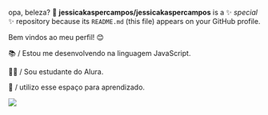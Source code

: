 opa, beleza? 🤝
**jessicakaspercampos/jessicakaspercampos** is a ✨ _special_ ✨ repository because its `README.md` (this file) appears on your GitHub profile.

Bem vindos ao meu perfil! 😊


📚 / Estou me desenvolvendo na linguagem JavaScript.

🧑‍🏫 / Sou estudante do Alura.

📝 / utilizo esse espaço para aprendizado.




![](https://tenor.com/pt-BR/view/seumadruga-chaves-danca-dancando-dancinha-gif-5903103)
